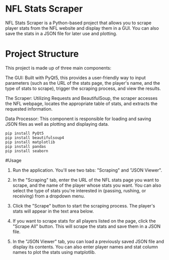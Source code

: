 # NFL Stats Scraper
NFL Stats Scraper is a Python-based project that allows you to scrape player stats from the NFL website and display them in a GUI. You can also save the stats in a JSON file for later use and plotting.

# Project Structure 
This project is made up of three main components:

The GUI: Built with PyQt5, this provides a user-friendly way to input parameters (such as the URL of the stats page, the player's name, and the type of stats to scrape), trigger the scraping process, and view the results.

The Scraper: Utilizing Requests and BeautifulSoup, the scraper accesses the NFL webpage, locates the appropriate table of stats, and extracts the requested information.

Data Processor: This component is responsible for loading and saving JSON files as well as plotting and displaying data.



```
pip install PyQt5
pip install beautifulsoup4
pip install matplotlib
pip install pandas
pip install seaborn
```

#Usage
1. Run the application. You'll see two tabs: "Scraping" and "JSON Viewer".

2. In the "Scraping" tab, enter the URL of the NFL stats page you want to scrape, and the name of the player whose stats you want. You can also select the type of stats you're interested in (passing, rushing, or receiving) from a dropdown menu.

3. Click the "Scrape" button to start the scraping process. The player's stats will appear in the text area below.

4. If you want to scrape stats for all players listed on the page, click the "Scrape All" button. This will scrape the stats and save them in a JSON file.

5. In the "JSON Viewer" tab, you can load a previously saved JSON file and display its contents. You can also enter player names and stat column names to plot the stats using matplotlib.

